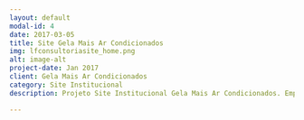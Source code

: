 ```yaml
---
layout: default
modal-id: 4
date: 2017-03-05
title: Site Gela Mais Ar Condicionados
img: lfconsultoriasite_home.png
alt: image-alt
project-date: Jan 2017
client: Gela Mais Ar Condicionados
category: Site Institucional
description: Projeto Site Institucional Gela Mais Ar Condicionados. Empresa atuante na área de Instalação, manutenção e higiene de ar condicionados em Piracicaba. Feito com Bootstrap, Animate.css e PHPMailer.

---
```

